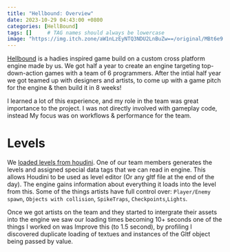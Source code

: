```yaml
---
title: "Hellbound: Overview"
date: 2023-10-29 04:43:00 +0800
categories: [HellBound]
tags: []     # TAG names should always be lowercase
image: "https://img.itch.zone/aW1nLzEyNTQ3NDU2LnBuZw==/original/MBt6e9.png"
---
```


[Hellbound](https://buas.itch.io/hellbound) is a hadies inspired game build on a custom cross platform engine made by us.
We got half a year to create an engine targeting top-down-action games with a team of 6 programmers.
After the intial half year we got teamed up with designers and artists, to come up with a game pitch for the engine & then build it in 8 weeks!

I learned a lot of this experience, and my role in the team was great importance to the project.
I was not directly involved with gameplay code, instead My focus was on workflows & performance for the team.


# Levels
We [loaded levels from houdini](https://www.artstation.com/artwork/w0K8yL).
One of our team members generates the levels and assigned special data tags that we can read in engine.
This allows Houdini to be used as level editor (Or any gltf file at the end of the day).
The engine gains information about everything it loads into the level from this.
Some of the things artists have full control over: `Player/Enemy spawn`, `Objects with collision`, `SpikeTraps`, `Checkpoints`,`Lights`.

Once we got artists on the team and they started to intergrate their assets into the engine we saw our loading times becoming 10+ seconds one of the things I worked on was Improve this (to 1.5 second), by profiling I discovered duplicate loading of textues and instances of the Gltf object being passed by value. 
